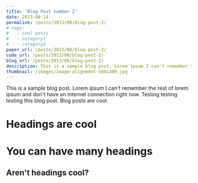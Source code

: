 ```yaml
---
title: 'Blog Post number 2'
date: 2013-08-14
permalink: /posts/2013/08/blog-post-2/
# tags:
#   - cool posts
#   - category1
#   - category2
paper_url: /posts/2013/08/blog-post-2/
code_url: /posts/2013/08/blog-post-2/
blog_url: /posts/2013/08/blog-post-2/
description: This is a sample blog post. Lorem ipsum I can't remember the rest of lorem ipsum and don't have an internet connection right now. Testing testing testing this blog post. Blog posts are cool.
thumbnail: /images/image-alignment-580x300.jpg
---
```


This is a sample blog post. Lorem ipsum I can't remember the rest of lorem ipsum and don't have an internet connection right now. Testing testing testing this blog post. Blog posts are cool.

Headings are cool
======

You can have many headings
======

Aren't headings cool?
------
